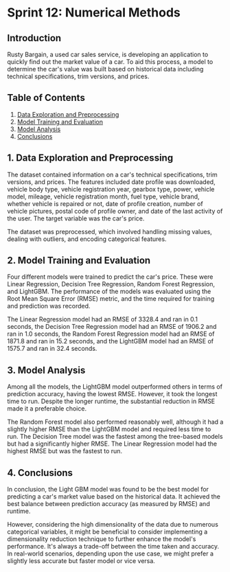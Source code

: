 # Sprint 12: Numerical Methods 

## Introduction

Rusty Bargain, a used car sales service, is developing an application to quickly find out the market value of a car. To aid this process, a model to determine the car's value was built based on historical data including technical specifications, trim versions, and prices. 

## Table of Contents

1. [Data Exploration and Preprocessing](#data-exploration)
2. [Model Training and Evaluation](#model-training)
3. [Model Analysis](#model-analysis)
4. [Conclusions](#conclusions)

<a name="data-exploration"></a>
## 1. Data Exploration and Preprocessing

The dataset contained information on a car's technical specifications, trim versions, and prices. The features included date profile was downloaded, vehicle body type, vehicle registration year, gearbox type, power, vehicle model, mileage, vehicle registration month, fuel type, vehicle brand, whether vehicle is repaired or not, date of profile creation, number of vehicle pictures, postal code of profile owner, and date of the last activity of the user. The target variable was the car's price.

The dataset was preprocessed, which involved handling missing values, dealing with outliers, and encoding categorical features. 

<a name="model-training"></a>
## 2. Model Training and Evaluation

Four different models were trained to predict the car's price. These were Linear Regression, Decision Tree Regression, Random Forest Regression, and LightGBM. The performance of the models was evaluated using the Root Mean Square Error (RMSE) metric, and the time required for training and prediction was recorded.

The Linear Regression model had an RMSE of 3328.4 and ran in 0.1 seconds, the Decision Tree Regression model had an RMSE of 1906.2 and ran in 1.0 seconds, the Random Forest Regression model had an RMSE of 1871.8 and ran in 15.2 seconds, and the LightGBM model had an RMSE of 1575.7 and ran in 32.4 seconds.

<a name="model-analysis"></a>
## 3. Model Analysis

Among all the models, the LightGBM model outperformed others in terms of prediction accuracy, having the lowest RMSE. However, it took the longest time to run. Despite the longer runtime, the substantial reduction in RMSE made it a preferable choice.

The Random Forest model also performed reasonably well, although it had a slightly higher RMSE than the LightGBM model and required less time to run. The Decision Tree model was the fastest among the tree-based models but had a significantly higher RMSE. The Linear Regression model had the highest RMSE but was the fastest to run.

<a name="conclusions"></a>
## 4. Conclusions

In conclusion, the Light GBM model was found to be the best model for predicting a car's market value based on the historical data. It achieved the best balance between prediction accuracy (as measured by RMSE) and runtime.

However, considering the high dimensionality of the data due to numerous categorical variables, it might be beneficial to consider implementing a dimensionality reduction technique to further enhance the model's performance. It's always a trade-off between the time taken and accuracy. In real-world scenarios, depending upon the use case, we might prefer a slightly less accurate but faster model or vice versa.
